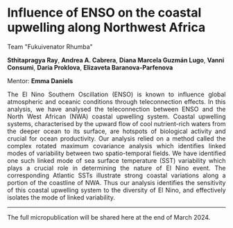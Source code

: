 # Influence of ENSO on the coastal upwelling along Northwest Africa 

Team "Fukuivenator Rhumba"

**Sthitapragya Ray**, **Andrea A. Cabrera**, **Diana Marcela Guzmán Lugo**, **Vanni Consumi**, **Daria Proklova**, **Elizaveta Baranova-Parfenova**

Mentor: **Emma Daniels**

<div style="text-align: justify">
The El Nino Southern Oscillation (ENSO) is known to influence global atmospheric and oceanic conditions through teleconnection effects. In this analysis, we have analysed the teleconnection between ENSO and the North West African (NWA) coastal upwelling system. Coastal upwelling systems, characterised by the upward flow of cool nutrient-rich waters from the deeper ocean to its surface, are hotspots of biological activity and crucial for ocean productivity. Our analysis relied on a method called the complex rotated maximum covariance analysis which identifies linked modes of variability between two spatio-temporal fields. We have identified one such linked mode of sea surface temperature (SST) variability which plays a crucial role in determining the nature of El Nino event. The corresponding Atlantic SSTs illustrate strong coastal variations along a portion of the coastline of NWA. Thus our analysis identifies the sensitivity of this coastal upwelling system to the diversity of El Nino, and effectively isolates the mode of linked variability.
</div>

---
The full micropublication will be shared here at the end of March 2024.